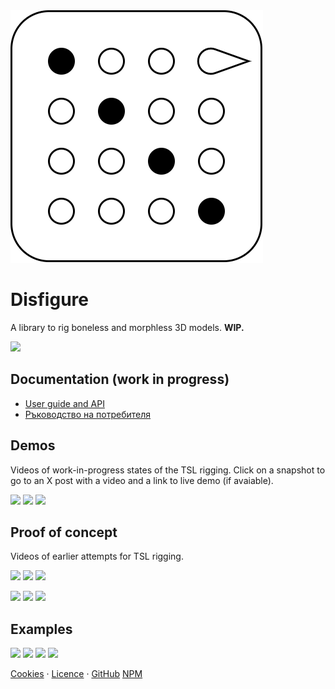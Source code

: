 <img class="logo" src="assets/logo/logo.png">

# Disfigure

A library to rig boneless and morphless 3D models. **WIP.**

[<img src="https://boytchev.github.io/disfigure/examples/snapshots/poser-prototype.jpg">](https://boytchev.github.io/disfigure/poser)


## Documentation (work in progress)

* [User guide and API](https://boytchev.github.io/disfigure/docs/userguide.html)
* [Ръководство на потребителя](https://boytchev.github.io/disfigure/docs/userguide-bg.html)


## Demos

Videos of work-in-progress states of the TSL rigging. Click on a snapshot to go to an X post with a video and a link to live demo (if avaiable).

[<img style="width:32%;" src="https://boytchev.github.io/disfigure/examples/snapshots/rigging-scanned-model.jpg">](https://x.com/PavelBoytchev/status/1926542790655160595) [<img style="width:32%;" src="https://boytchev.github.io/disfigure/examples/snapshots/example-rigged-skeleton.jpg">](https://x.com/PavelBoytchev/status/1926331170486096017) [<img style="width:32%;" src="https://boytchev.github.io/disfigure/examples/snapshots/example-liquid-metal.jpg">](https://x.com/PavelBoytchev/status/1921696049770447185)


## Proof of concept

Videos of earlier attempts for TSL rigging.

[<img style="width:32%;" src="https://boytchev.github.io/disfigure/examples/snapshots/proof-of-concept-1.jpg">](https://x.com/PavelBoytchev/status/1826864700673417265) [<img style="width:32%;" src="https://boytchev.github.io/disfigure/examples/snapshots/proof-of-concept-2.jpg">](https://x.com/PavelBoytchev/status/1829064887701577986) [<img style="width:32%;" src="https://boytchev.github.io/disfigure/examples/snapshots/proof-of-concept-3.jpg">](https://x.com/PavelBoytchev/status/1907372989005320407)

[<img style="width:32%;" src="https://boytchev.github.io/disfigure/examples/snapshots/proof-of-concept-4.jpg">](https://x.com/PavelBoytchev/status/1908635265381655037) [<img style="width:32%;" src="https://boytchev.github.io/disfigure/examples/snapshots/proof-of-concept-5.jpg">](https://x.com/PavelBoytchev/status/1909507775899517103) [<img style="width:32%;" src="https://boytchev.github.io/disfigure/examples/snapshots/proof-of-concept-6.jpg">](https://x.com/PavelBoytchev/status/1910048442287862045)


## Examples

[<img src="https://boytchev.github.io/disfigure/examples/snapshots/body-heights.jpg" width="24%">](https://boytchev.github.io/disfigure/examples/body-heights.html)
[<img src="https://boytchev.github.io/disfigure/examples/snapshots/body-parts.jpg" width="24%">](https://boytchev.github.io/disfigure/examples/body-parts.html)
[<img src="https://boytchev.github.io/disfigure/examples/snapshots/body-shapes.jpg" width="24%">](https://boytchev.github.io/disfigure/examples/body-shapes.html)
[<img src="https://boytchev.github.io/disfigure/examples/snapshots/number-generators.jpg" width="24%">](https://boytchev.github.io/disfigure/examples/number-generators.html)


<div class="footnote">
	<a href="docs/cookies.html">Cookies</a> &middot;
	<a href="docs/licence.html">Licence</a> &middot;
	<a href="https://github.com/boytchev/disfigure">GitHub</a>
	<a href="https://www.npmjs.com/package/disfigure">NPM</a>
</div>


